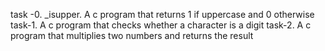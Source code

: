 task -0. _isupper. A c program that returns 1 if uppercase and 0 otherwise
task-1. A c program that checks whether a character is a digit
task-2. A c program that multiplies two numbers and returns the result
